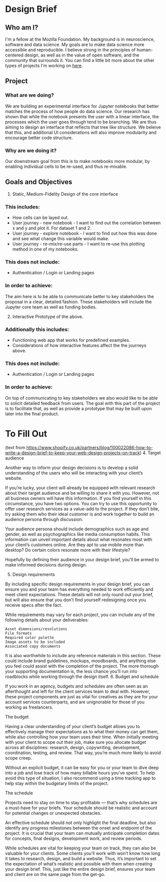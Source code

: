 # Design Brief

## Who am I?
I'm a fellow at the Mozilla Foundation. My background is in neuroscience, software and data science. My goals are to make data science more accessible and reproducible. I believe strong in the principles of human-centered design, as well as in the value of open software, and the community that surrounds it. You can find a little bit more about the other types of projects I'm working on [here](https://github.com/alexmorley/mozilla-open-fellowship/blob/master/README.md).

## Project
### What are we doing?
We are building an experimental interface for Jupyter notebooks that better matches the process of how people do data science. Our research has shown that while the notebook presents the user with a linear interface, the processes which the user goes through tend to be branching. We are thus aiming to design an interface that reflects that tree like structure. We beleive that this, and additional UI considerations will also improve modularity and encourage better code structure.

### Why are we doing it?
Our downstream goal from this is to make notebooks more modular, by enabling individual cells to be re-used, and thus re-mixable. 

## Goals and Objectives
1. Static, Medium-Fidelity Design of the core interface
### This includes:
- How cells can be layed out.
- User journey - new notebook - I want to find out the correlation between x and y and plot it. For dataset 1 and 2.
- User journey - explore notebook - I want to find out how this was done and see what change this variable would make.
- User journey - re-mix/re-use parts - I want to re-use this plotting method in one of my notebooks.
### This does not include:
- Authentication / Login or Landing pages

### In order to achieve:
The aim here is to be able to communicate better to key stakeholders the proposal in a clear, detailed fashion. These stakeholders will include the Jupyter core team as well as funding bodies.

2. Interactive Prototype of the above.
### Additionally this includes:
- Functioning web app that works for predefined examples.
- Considerations of how interactive features affect the the journeys above.
### This does not include:
- Authentication / Login or Landing pages

### In order to achieve:
On top of communicating to key stakeholders we also would like to be able to solicit detailed feedback from users. The goal with this part of the project is to facilitate that, as well as provide a prototype that may be built upon later into the final product.


# To Fill Out
(text from https://www.shopify.co.uk/partners/blog/100022086-how-to-write-a-design-brief-to-keep-your-web-design-projects-on-track)
4. Target audience

Another way to inform your design decisions is to develop a solid understanding of the users who will be interacting with your client’s website.

If you’re lucky, your client will already be equipped with relevant research about their target audience and be willing to share it with you. However, not all business owners will have this information. If you find yourself in this circumstance, you have two options. You can try to use this opportunity to offer user research services as a value-add to the project. If they don’t bite, try asking them who their ideal customer is and work together to build an audience persona through discussion.

Your audience persona should include demographics such as age and gender, as well as psychographics like media consumption habits. This information can unveil important details about what resonates most with your client’s customers online. Are they apt to use mobile more than desktop? Do certain colors resonate more with their lifestyle?

Hopefully by defining their audience in your design brief, you’ll be armed to make informed decisions during design.

5. Design requirements

By including specific design requirements in your design brief, you can ensure you and your team has everything needed to work efficiently and meet client expectations. These details will not only round out your brief, but will also ensure that you don’t find yourself redesigning once you receive specs after the fact.

While requirements may vary for each project, you can include any of the following details about your deliverables:

    Asset dimensions/resolutions
    File formats
    Required color palette
    Image assets to be included
    Associated copy documents

It is also worthwhile to include any reference materials in this section. These could include brand guidelines, mockups, moodboards, and anything else you feel could assist with the completion of the project. The more thorough your supporting documentation is, the less chance you’ll run into roadblocks while working through the design itself.
6. Budget and schedule

If you work in an agency, budgets and schedules are often seen as an afterthought and left for the client services team to deal with. However, these project components are just as vital for creatives as they are for your account services counterparts, and are unignorable for those of you working as freelancers.

The budget

Having a clear understanding of your client’s budget allows you to effectively manage their expectations as to what their money can get them, while also controlling how your team uses their time. When initially meeting with your client to scope out their job, make sure you allocate budget across all disciplines: research, design, copywriting, development, coordination, testing, and review. That way, you’re much more likely to avoid scope creep.

Without an explicit budget, it can be easy for you or your team to dive deep into a job and lose track of how many billable hours you’ve spent. To help avoid this type of situation, I also recommend using a time tracking app to help stay within the budgetary limits of the project.

The schedule

Projects need to stay on time to stay profitable — that’s why schedules are a must-have for your briefs. Your schedule should be realistic and account for potential changes or unexpected obstacles.

An effective schedule should not only highlight the final deadline, but also identify any progress milestones between the onset and endpoint of the project. It is crucial that your team can mutually anticipate completion dates for concepts, final designs, development work, and review periods.

While schedules are vital for keeping your team on track, they can also be valuable for your clients. Some clients you’ll work with won’t know how long it takes to research, design, and build a website. Thus, it’s important to set the expectation of what’s realistic and possible with them when creating your design brief. This, just like the entire design brief, ensures your team and client are on the same page from the get-go.
